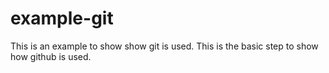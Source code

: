 # example-git
This is an example to show show git is used.
This is the basic step to show how github is used.
